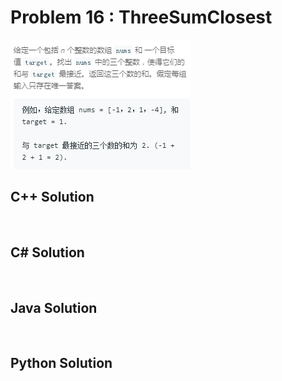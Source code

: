 
# Problem 16 : ThreeSumClosest

<img src="https://github.com/Peefy/PeefyLeetCode/blob/master/doc/1-100/16.ThreeSumClosest/problem.png"/>

## C++ Solution

```c++



```

## C# Solution

```csharp



```

## Java Solution

```java



```

## Python Solution

```python



```


